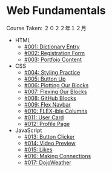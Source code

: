 # Web Fundamentals

Course Taken: ２０２２年１２月

- HTML
    - [#001: Dictionary Entry](HTML/001-Dictionary_Entry)
    - [#002: Registration Form](HTML/002-Registration_Form)
    - [#003: Portfoio Content](HTML/003-Portfolio_Content)
- CSS
    - [#004: Styling Practice](CSS/004-First_Styling)
    - [#005: Button Up](CSS/005-Button_Up)
    - [#006: Plotting Our Blocks](CSS/006-Plotting_Our_Blocks)
    - [#007: Flexing Our Blocks](CSS/007-Flexing_Our_Blocks)
    - [#008: GitHub Blocks](CSS/008-GitHub_Blocks)
    - [#009: Flex Navbar](CSS/009-Flex_Navbar)
    - [#010: FLEX-ible Columns](CSS/010-FLEX-ible_Columns)
    - [#011: User Card](CSS/011-User_Card)
    - [#012: Profile Page](CSS/012-Profile_Page)
- JavaScript
    - [#013: Button Clicker](JavaScript/013-Button_Clicker)
    - [#014: Video Preview](JavaScript/014-Video_Preview)
    - [#015: Likes](JavaScript/015-Likes)
    - [#016: Making Connections](#)
    - [#017: DojoWeather](#)